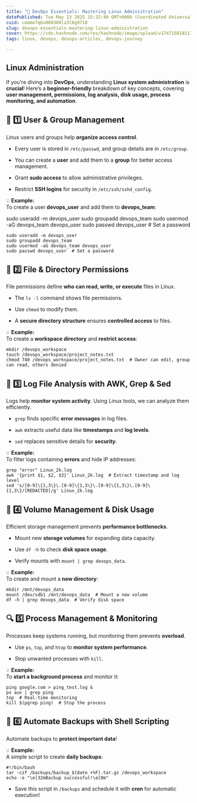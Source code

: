 ```yaml
---
title: "🚀 DevOps Essentials: Mastering Linux Administration"
datePublished: Tue May 13 2025 15:32:40 GMT+0000 (Coordinated Universal Time)
cuid: cmamo7qbu000308la3l0g9718
slug: devops-essentials-mastering-linux-administration
cover: https://cdn.hashnode.com/res/hashnode/image/upload/v1747150181135/5b03381d-680e-4525-a20a-ef159a36b2fe.png
tags: linux, devops, devops-articles, devops-journey

---
```


## Linux Administration

If you're diving into **DevOps**, understanding **Linux system administration** is **crucial**! Here’s a **beginner-friendly** breakdown of key concepts, covering **user management, permissions, log analysis, disk usage, process monitoring, and automation**.

## 🔹 **1️⃣ User & Group Management**

Linux users and groups help **organize access control**.

* Every user is stored in `/etc/passwd`, and group details are in `/etc/group`.
    
* You can create a **user** and add them to a **group** for better access management.
    
* Grant **sudo access** to allow administrative privileges.
    
* Restrict **SSH logins** for security in `/etc/ssh/sshd_config`.
    

💡 **Example:**  
To create a user **devops\_user** and add them to **devops\_team**:

sudo useradd -m devops\_user sudo groupadd devops\_team sudo usermod -aG devops\_team devops\_user sudo passwd devops\_user # Set a password

```plaintext
sudo useradd -m devops_user  
sudo groupadd devops_team  
sudo usermod -aG devops_team devops_user  
sudo passwd devops_user  # Set a password
```

## 📁 **2️⃣ File & Directory Permissions**

File permissions define **who can read, write, or execute** files in Linux.

* The `ls -l` command shows file permissions.
    
* Use `chmod` to modify them.
    
* A **secure directory structure** ensures **controlled access** to files.
    

💡 **Example:**  
To create a **workspace directory** and **restrict access**:

```plaintext
mkdir /devops_workspace  
touch /devops_workspace/project_notes.txt  
chmod 740 /devops_workspace/project_notes.txt  # Owner can edit, group can read, others denied
```

## 📝 **3️⃣ Log File Analysis with AWK, Grep & Sed**

Logs help **monitor system activity**. Using Linux tools, we can analyze them efficiently.

* `grep` finds specific **error messages** in log files.
    
* `awk` extracts useful data like **timestamps** and **log levels**.
    
* `sed` replaces sensitive details for **security**.
    

💡 **Example:**  
To filter logs containing **errors** and hide IP addresses:

```plaintext
grep "error" Linux_2k.log  
awk '{print $1, $2, $3}' Linux_2k.log  # Extract timestamp and log level  
sed 's/[0-9]\{1,3\}\.[0-9]\{1,3\}\.[0-9]\{1,3\}\.[0-9]\{1,3\}/[REDACTED]/g' Linux_2k.log  
```

## 💾 **4️⃣ Volume Management & Disk Usage**

Efficient storage management prevents **performance bottlenecks**.

* Mount new **storage volumes** for expanding data capacity.
    
* Use `df -h` to check **disk space usage**.
    
* Verify mounts with `mount | grep devops_data`.
    

💡 **Example:**  
To create and mount a **new directory**:

```plaintext
mkdir /mnt/devops_data  
mount /dev/sdb1 /mnt/devops_data  # Mount a new volume  
df -h | grep devops_data  # Verify disk space
```

## 🔍 **5️⃣ Process Management & Monitoring**

Processes keep systems running, but monitoring them prevents **overload**.

* Use `ps`, `top`, and `htop` to **monitor system performance**.
    
* Stop unwanted processes with `kill`.
    

💡 **Example:**  
To **start a background process** and monitor it:

```plaintext
ping google.com > ping_test.log &  
ps aux | grep ping  
top  # Real-time monitoring  
kill $(pgrep ping)  # Stop the process  
```

## 🔄 **6️⃣ Automate Backups with Shell Scripting**

Automate backups to **protect important data**!

💡 **Example:**  
A simple script to create **daily backups**:

```plaintext
#!/bin/bash  
tar -czf /backups/backup_$(date +%F).tar.gz /devops_workspace  
echo -e "\e[32mBackup successful!\e[0m"  
```

* Save this script in `/backups` and schedule it with **cron** for automatic execution!